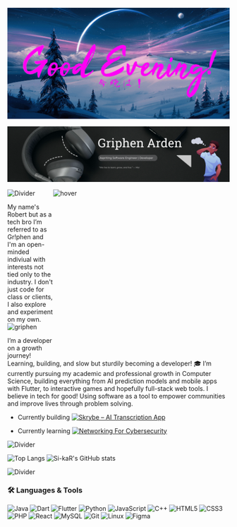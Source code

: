 ![Welcome](https://github.com/Si-kaR/Collage/blob/main/git-banner.gif?raw=true)

![Banner](https://github.com/Si-kaR/Collage/blob/main/git-header.png?raw=true)

![Divider](https://vaxerski.xyz/github/aboutme2.gif)  <img align="right" alt="hover" width="400" height="380" src="https://user-images.githubusercontent.com/74038190/219923809-b86dc415-a0c2-4a38-bc88-ad6cf06395a8.gif">

<!--I am a developer in training! although been to the university, I'm essentially a dev in training!!!✌️🙂 - <img src="https://komarev.com/ghpvc/?username=griphen&label=Profile%20views&color=0e75b6&style=flat" alt="griphen"/>-->
My name's Robert but as a tech bro I’m referred to as Gr!phen and I'm an open-minded indiviual with interests not tied only to the industry. I don't just code for class or clients, I also explore and experiment on my own. <img src="https://komarev.com/ghpvc/?username=griphen&label=Profile%20views&color=0e75b6&style=flat" alt="griphen"/> 

I’m a developer on a growth journey! Learning, building, and slow but sturdily becoming a developer! 🎓 I’m currently pursuing my academic and professional growth in Computer Science, building everything from AI prediction models and mobile apps with Flutter, to interactive games and hopefully full-stack web tools. I believe in tech for good! Using software as a tool to empower communities and improve lives through problem solving.


- Currently building [![Skrybe – AI Transcription App](https://img.shields.io/badge/Skrybe-%20Transcription%20App-blueviolet?style=for-the-badge&logo=flutter&logoColor=white)](https://github.com/Si-kaR/Skrybe)

- Currently learning [![Networking For Cybersecurity](https://img.shields.io/badge/Networking-%20Cybersecurity-blueviolet?style=for-the-badge&logo=snyk&logoColor=white)]([https://github.com/Si-kaR/Skrybe](https://www.netacad.com/certificates?issuanceId=983db849-caf7-44a6-9558-13ab44c1bd97))

![Divider](https://vaxerski.xyz/github/stats1.gif)

![Top Langs](https://github-readme-stats.vercel.app/api/top-langs/?username=Si-kaR&exclude_repo=FullStack,89212025_customer_churn,Ai_Space,LINN-ODAC&layout=compact&theme=github_dark&langs_count=8) ![Si-kaR's GitHub stats](https://github-readme-stats.vercel.app/api?username=Si-kaR&show_icons=true&theme=github_dark)

![Divider](https://vaxerski.xyz/github/divider.png)


### 🛠️ Languages & Tools
![Java](https://img.shields.io/badge/Java-ED8B00?style=flat-square&logo=java&logoColor=white)
![Dart](https://img.shields.io/badge/Dart-0175C2?style=flat-square&logo=dart&logoColor=white)
![Flutter](https://img.shields.io/badge/Flutter-02569B?style=flat-square&logo=flutter&logoColor=white)
![Python](https://img.shields.io/badge/Python-3776AB?style=flat-square&logo=python&logoColor=white)
![JavaScript](https://img.shields.io/badge/JavaScript-F7DF1E?style=flat-square&logo=javascript&logoColor=black)
![C++](https://img.shields.io/badge/C++-00599C?style=flat-square&logo=c%2B%2B&logoColor=white)
![HTML5](https://img.shields.io/badge/HTML5-E34F26?style=flat-square&logo=html5&logoColor=white)
![CSS3](https://img.shields.io/badge/CSS3-1572B6?style=flat-square&logo=css3&logoColor=white)
![PHP](https://img.shields.io/badge/PHP-777BB4?style=flat-square&logo=php&logoColor=white)
![React](https://img.shields.io/badge/React-20232A?style=flat-square&logo=react&logoColor=61DAFB)
![MySQL](https://img.shields.io/badge/MySQL-4479A1?style=flat-square&logo=mysql&logoColor=white)
![Git](https://img.shields.io/badge/Git-F05032?style=flat-square&logo=git&logoColor=white)
![Linux](https://img.shields.io/badge/Linux-FCC624?style=flat-square&logo=linux&logoColor=black)
![Figma](https://img.shields.io/badge/Figma-F24E1E?style=flat-square&logo=figma&logoColor=white)


<!-- - ⚡ Fun fact: [![Snowboard, Skydive, Sky Gliding](https://img.shields.io/badge/Future-Snowboard%20%7C%20Skydive%20%7C%20Gliding-ff69b4?style=for-the-badge&logo=airbnb&logoColor=white)](https://youtube.com/results?search_query=wingsuit+flying)
-->


<!--
\
### Hi there 👋 
**/griphen** is a ✨ _special_ ✨ repository because its `README.md` (this file) appears on your GitHub profile.

Here are some ideas to get you started:

- 🔭 I’m currently working on ...
- 🌱 I’m currently learning ...
- 👯 I’m looking to collaborate on ...
- 🤔 I’m looking for help with ...
- 💬 Ask me about ...
- 📫 How to reach me: ...
- 😄 Pronouns: ...
- ⚡ Fun fact: ...
-->


<!--


Welcome to my coding universe! ✨ I'm a passionate developer, adventurer, and eternal learner. Dive into my repository galaxy and join me on this epic coding journey.

## 🚀 Featured Repositories

### 1. [Project A: Interstellar Explorer](link-to-project-a)
🌌 Embark on a cosmic adventure with my groundbreaking space exploration project. Discover new galaxies, tame black holes, and contribute to the code constellation.

### 2. [Project B: Quantum Code Dynamics](link-to-project-b)
⚛️ Delve into the quantum realm of code dynamics. We're breaking the barriers between classical and quantum computing. Brace yourself for a mind-bending experience!

## 📚 Latest Blog Posts

- [Unveiling the Secrets of the Coding Cosmos](link-to-blog-post)
- [Journey into the Quantum Frontier](link-to-another-blog-post)

## 🌟 Let's Connect

- 💬 Drop me a message, let's chat about the mysteries of the code universe.
- 📫 Reach out via [email](mailto:your.email@example.com).
- 🐦 Follow me on [Twitter](https://twitter.com/yourTwitterHandle).

## 🤖 Fun Facts About Me

- 👾 I once coded an AI bot to challenge me at chess – and lost!
- 🎸 I enjoy coding to the rhythm of electronic beats.
- 🚴‍♂️ When not coding, you'll find me exploring new trails on my mountain bike.

Join me in this cosmic coding odyssey! 🚀✨

-->





<!--<h1 align="center">Hi 👋, My Name's GRiphen </h1>-->
<!--<h3 align="center"> Fullstack Developer in Training ✌️😊 </h3>-->

<!--
<meta http-equiv="content-type" content="text/html; charset=utf-8"><img src="https://images.squarespace-cdn.com/content/v1/5769fc401b631bab1addb2ab/1541580611624-TE64QGKRJG8SWAIUS7NS/ke17ZwdGBToddI8pDm48kPoswlzjSVMM-SxOp7CV59BZw-zPPgdn4jUwVcJE1ZvWQUxwkmyExglNqGp0IvTJZamWLI2zvYWH8K3-s_4yszcp2ryTI0HqTOaaUohrI8PI6FXy8c9PWtBlqAVlUS5izpdcIXDZqDYvprRqZ29Pw0o/coding-freak.gif" jsaction="VQAsE" class="sFlh5c pT0Scc iPVvYb" style="max-width: 400px; height: 427px; align: right; margin: 0px; width: 569px;" alt="GitHub - rudrabarad/Gifs: Collection of some Coding ..." jsname="kn3ccd">
-->



<!--
<p align="left"> <a href="https://github.com/ryo-ma/github-profile-trophy"><img src="https://github-profile-trophy.vercel.app/?username=griphen" alt="griphen" /></a> </p> 
-->

<!--<p align="left"> <a href="https://twitter.com/griphen" target="blank"><img src="https://img.shields.io/twitter/follow/griphen?logo=twitter&style=for-the-badge" alt="griphen" /></a> </p>-->

<!--### Blogs posts-->
<!-- BLOG-POST-LIST:START -->
<!-- BLOG-POST-LIST:END -->

<!--<h3 align="left">Connect with me:</h3>
<p align="left">
  
<a href="https://dev.to/griphen" target="blank"><img align="center" src="https://raw.githubusercontent.com/rahuldkjain/github-profile-readme-generator/master/src/images/icons/Social/devto.svg" alt="griphen" height="30" width="40" /></a>

<a href="https://twitter.com/griphen" target="blank"><img align="center" src="https://raw.githubusercontent.com/rahuldkjain/github-profile-readme-generator/master/src/images/icons/Social/twitter.svg" alt="griphen" height="30" width="40" /></a>

<a href="https://medium.com/@griphen" target="blank"><img align="center" src="https://raw.githubusercontent.com/rahuldkjain/github-profile-readme-generator/master/src/images/icons/Social/medium.svg" alt="@griphen" height="30" width="40" /></a>

<a href="/https://codereviewshop.web.app/" target="blank"><img align="center" src="https://raw.githubusercontent.com/rahuldkjain/github-profile-readme-generator/master/src/images/icons/Social/rss.svg" alt="https://codereviewshop.web.app/" height="30" width="40" /></a>

</p>-->


<!--
<div class="row">
  <div class="column"><img align="left" width="420" src="https://github-readme-stats.vercel.app/api?username=si-kar&show_icons=true&locale=en" alt="GitHub Statistics" /></div>
  <div class="column"><img align="right" width="420" height="200px" src="https://github-readme-stats.vercel.app/api/top-langs?username=si-kar&show_icons=true&locale=en&layout=compact" alt="si-kar" /></div>
</div>
-->


<!--
<div class="row">
  <div class="column"><img src="https://github-readme-stats.vercel.app/api/top-langs?username=si-kar&show_icons=true&locale=en&layout=compact" alt="GitHub Languages" style="width:50%; align: left; float: left; padding: 5px; "/></div>
  <div class="column"><img src="https://github-readme-stats.vercel.app/api?username=si-kar&show_icons=true&locale=en" alt="GitHub Statistics"                         style="width:50%; align: right; float: right; padding: 5px; "/></div>
</div>
-->

<!--
<div class="row">
  <div class="column" style="width: 50%; float: left; padding: 5px;">
    <img src="https://github-readme-stats.vercel.app/api/top-langs?username=si-kar&show_icons=true&locale=en&layout=compact" alt="Top Languages"/>
  </div>
  <div class="column" style="width: 50%; float: right; padding: 5px;">
    <img src="https://github-readme-stats.vercel.app/api?username=si-kar&show_icons=true&locale=en" alt="GitHub Statistics"/>
  </div>
</div>
-->


<!--
<div style="display: flex;">
  <div style="flex: 50%; padding: 5px;">
    <img src="https://github-readme-stats.vercel.app/api/top-langs?username=si-kar&show_icons=true&locale=en&layout=compact" alt="Top Languages"/>
  </div>
  <div style="flex: 50%; padding: 5px;">
    <img src="https://github-readme-stats.vercel.app/api?username=si-kar&show_icons=true&locale=en" alt="GitHub Statistics"/>
  </div>
</div>-->

<!--<a href="https://github.com/anuraghazra/github-readme-stats">
  <img align="center" src="https://github-readme-stats.vercel.app/api/top-langs/?username=fufexan&layout=compact&theme=github_dark&langs_count=8&hide=Vim%20script,Emacs%20Lisp,CMake,Makefile,Yacc,Lex" >
</a>-->

<!--<a href="https://github.com/Si-kaR/github-readme-stats">
  <img align="center" src="https://github-readme-stats.vercel.app/api/top-langs/?username=Si-kaR&layout=compact&theme=github_dark&langs_count=8&hide=Vim%20script,Emacs%20Lisp,CMake,Makefile,Yacc,Lex" >
</a>-->

<!--<a href="https://github.com/Si-kaR/github-readme-stats">
  <img align="center" width=485 src="https://github-readme-stats.vercel.app/api?username=Si-kaR&theme=github_dark&count_private=true&show_icons=true" />
</a>-->






